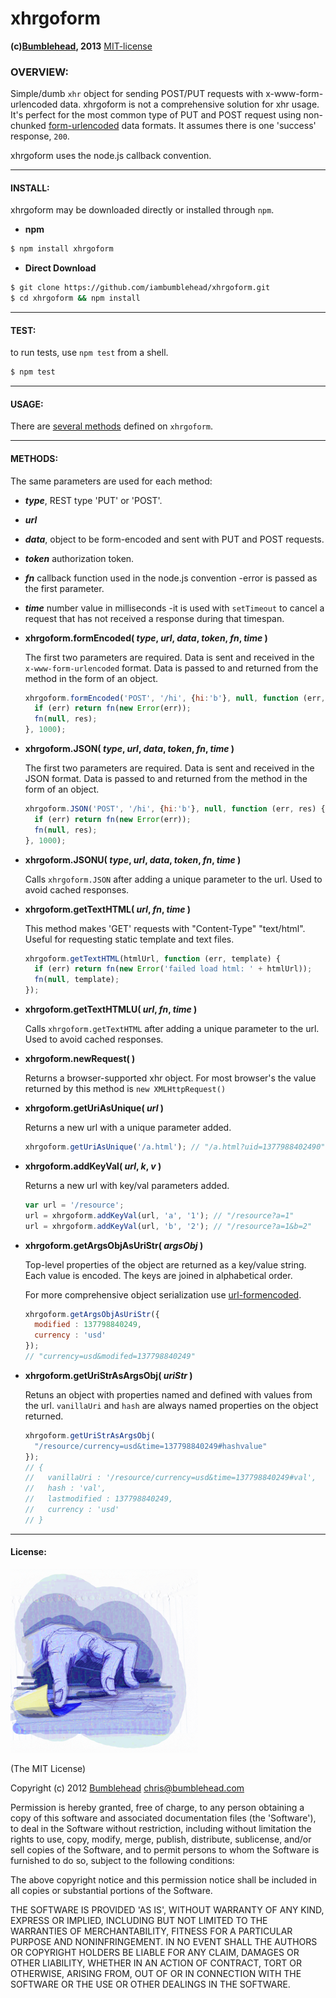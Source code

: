 xhrgoform
=========
**(c)[Bumblehead][0], 2013** [MIT-license](#license)  

### OVERVIEW:

Simple/dumb `xhr` object for sending POST/PUT requests with x-www-form-urlencoded data. xhrgoform is not a comprehensive solution for xhr usage. It's perfect for the most common type of PUT and POST request using non-chunked [form-urlencoded][3] data formats. It assumes there is one 'success' response, `200`.

xhrgoform uses the node.js callback convention.

[0]: http://www.bumblehead.com                            "bumblehead"
[3]: https://npmjs.org/package/form-urlencoded    "www-urlformencoded"

------------------------------------------------------------------------------
#### <a id="install"></a>INSTALL:

xhrgoform may be downloaded directly or installed through `npm`.

 * **npm**   

 ```bash
 $ npm install xhrgoform
 ```

 * **Direct Download**
 
 ```bash  
 $ git clone https://github.com/iambumblehead/xhrgoform.git
 $ cd xhrgoform && npm install
 ```


------------------------------------------------------------------------------
#### <a id="test"></a>TEST:

 to run tests, use `npm test` from a shell.

 ```bash
 $ npm test
 ```
 
---------------------------------------------------------
#### <a id="usage">USAGE:

 There are [several methods](#methods) defined on `xhrgoform`.

---------------------------------------------------------
#### <a id="methods">METHODS:

The same parameters are used for each method:

 - **_type_**, REST type 'PUT' or 'POST'.
 - **_url_**
 - **_data_**, object to be form-encoded and sent with PUT and POST requests.
 - **_token_** authorization token.
 - **_fn_** callback function used in the node.js convention -error is passed as the first parameter.
 - **_time_** number value in milliseconds -it is used with `setTimeout` to cancel a request that has not received a response during that timespan.


 - **xhrgoform.formEncoded( _type_, _url_, _data_, _token_, _fn_, _time_ )**
 
   The first two parameters are required. Data is sent and received in the `x-www-form-urlencoded` format. Data is passed to and returned from the method in the form of an object.
 
   ```javascript
   xhrgoform.formEncoded('POST', '/hi', {hi:'b'}, null, function (err, res) {
     if (err) return fn(new Error(err));     
     fn(null, res);
   }, 1000);
   ```

 - **xhrgoform.JSON( _type_, _url_, _data_, _token_, _fn_, _time_ )**
 
   The first two parameters are required. Data is sent and received in the JSON format. Data is passed to and returned from the method in the form of an object.
 
   ```javascript
   xhrgoform.JSON('POST', '/hi', {hi:'b'}, null, function (err, res) {
     if (err) return fn(new Error(err));     
     fn(null, res);
   }, 1000);
   ```

 - **xhrgoform.JSONU( _type_, _url_, _data_, _token_, _fn_, _time_ )**

   Calls `xhrgoform.JSON` after adding a unique parameter to the url. Used to avoid cached responses.

 - **xhrgoform.getTextHTML( _url_, _fn_, _time_ )**
 
   This method makes 'GET' requests with "Content-Type" "text/html". Useful for requesting static template and text files.

   ```javascript
   xhrgoform.getTextHTML(htmlUrl, function (err, template) {
     if (err) return fn(new Error('failed load html: ' + htmlUrl));        
     fn(null, template);
   });
   ```
   
 - **xhrgoform.getTextHTMLU( _url_, _fn_, _time_ )**

   Calls `xhrgoform.getTextHTML` after adding a unique parameter to the url. Used to avoid cached responses.

 - **xhrgoform.newRequest( )**
 
   Returns a browser-supported xhr object. For most browser's the value returned by this method is `new XMLHttpRequest()`

 - **xhrgoform.getUriAsUnique( _url_ )**
 
   Returns a new url with a unique parameter added.

   ```javascript
   xhrgoform.getUriAsUnique('/a.html'); // "/a.html?uid=1377988402490"
   ```

 - **xhrgoform.addKeyVal( _url_, _k_, _v_ )**
 
   Returns a new url with key/val parameters added.
   
   ```javascript
   var url = '/resource';
   url = xhrgoform.addKeyVal(url, 'a', '1'); // "/resource?a=1"
   url = xhrgoform.addKeyVal(url, 'b', '2'); // "/resource?a=1&b=2"
   ```

 - **xhrgoform.getArgsObjAsUriStr( _argsObj_ )**
 
   Top-level properties of the object are returned as a key/value string. Each value is encoded. The keys are joined in alphabetical order. 

   For more comprehensive object serialization use [url-formencoded][2].

   ```javascript
   xhrgoform.getArgsObjAsUriStr({
     modified : 137798840249,
     currency : 'usd'
   }); 
   // "currency=usd&modifed=137798840249"
   ```

 - **xhrgoform.getUriStrAsArgsObj( _uriStr_ )**
 
   Retuns an object with properties named and defined with values from the url. `vanillaUri` and `hash` are always named properties on the object returned.

   ```javascript
   xhrgoform.getUriStrAsArgsObj(
     "/resource/currency=usd&time=137798840249#hashvalue"
   }); 
   // {
   //   vanillaUri : '/resource/currency=usd&time=137798840249#val',
   //   hash : 'val',
   //   lastmodified : 137798840249,
   //   currency : 'usd'
   // }
   ```

[2]: http://github.com/iambumblehead/url-formencoded     "formencoded"

------------------------------------------------------------------------------
#### <a id="license">License:

 ![scrounge](http://github.com/iambumblehead/scroungejs/raw/master/img/hand.png) 

(The MIT License)

Copyright (c) 2012 [Bumblehead][0] <chris@bumblehead.com>

Permission is hereby granted, free of charge, to any person obtaining a copy of this software and associated documentation files (the 'Software'), to deal in the Software without restriction, including without limitation the rights to use, copy, modify, merge, publish, distribute, sublicense, and/or sell copies of the Software, and to permit persons to whom the Software is furnished to do so, subject to the following conditions:

The above copyright notice and this permission notice shall be included in all copies or substantial portions of the Software.

THE SOFTWARE IS PROVIDED 'AS IS', WITHOUT WARRANTY OF ANY KIND, EXPRESS OR IMPLIED, INCLUDING BUT NOT LIMITED TO THE WARRANTIES OF MERCHANTABILITY, FITNESS FOR A PARTICULAR PURPOSE AND NONINFRINGEMENT. IN NO EVENT SHALL THE AUTHORS OR COPYRIGHT HOLDERS BE LIABLE FOR ANY CLAIM, DAMAGES OR OTHER LIABILITY, WHETHER IN AN ACTION OF CONTRACT, TORT OR OTHERWISE, ARISING FROM, OUT OF OR IN CONNECTION WITH THE SOFTWARE OR THE USE OR OTHER DEALINGS IN THE SOFTWARE.
